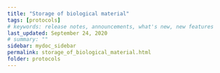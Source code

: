```yaml
---
title: "Storage of biological material"
tags: [protocols]
# keywords: release notes, announcements, what's new, new features
last_updated: September 24, 2020
# summary: ""
sidebar: mydoc_sidebar
permalink: storage_of_biological_material.html
folder: protocols
---
```

